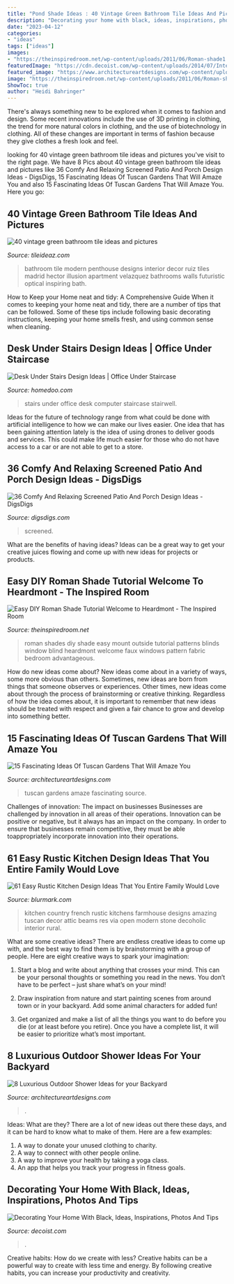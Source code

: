 ```yaml
---
title: "Pond Shade Ideas : 40 Vintage Green Bathroom Tile Ideas And Pictures"
description: "Decorating your home with black, ideas, inspirations, photos and tips"
date: "2023-04-12"
categories:
- "ideas"
tags: ["ideas"]
images:
- "https://theinspiredroom.net/wp-content/uploads/2011/06/Roman-shade1.jpg"
featuredImage: "https://cdn.decoist.com/wp-content/uploads/2014/07/Interesting-powder-room-design-in-black.jpg"
featured_image: "https://www.architectureartdesigns.com/wp-content/uploads/2016/11/4-32.jpg"
image: "https://theinspiredroom.net/wp-content/uploads/2011/06/Roman-shade1.jpg"
ShowToc: true
author: "Heidi Bahringer"
---
```



There's always something new to be explored when it comes to fashion and design. Some recent innovations include the use of 3D printing in clothing, the trend for more natural colors in clothing, and the use of biotechnology in clothing. All of these changes are important in terms of fashion because they give clothes a fresh look and feel.

	

		
looking for 40 vintage green bathroom tile ideas and pictures you've visit to the right page. We have 8 Pics about 40 vintage green bathroom tile ideas and pictures like 36 Comfy And Relaxing Screened Patio And Porch Design Ideas - DigsDigs, 15 Fascinating Ideas Of Tuscan Gardens That Will Amaze You and also 15 Fascinating Ideas Of Tuscan Gardens That Will Amaze You. Here you go:
		
    
## 40 Vintage Green Bathroom Tile Ideas And Pictures

<img loading=lazy src="http://www.tileideaz.com/wp-content/uploads/2015/07/minimalist-bathroom-interior-in-green-tile-ceramics.jpg" onerror="this.onerror=null;this.src='https://tse4.mm.bing.net/th?id=OIP.GGctRXPNtSAF3oVIwTpQewHaLK&amp;pid=15.1';" alt="40 vintage green bathroom tile ideas and pictures">

_Source: tileideaz.com_

>bathroom tile modern penthouse designs interior decor ruiz tiles madrid hector illusion apartment velazquez bathrooms walls futuristic optical inspiring bath. 

	

How to Keep your Home neat and tidy: A Comprehensive Guide
When it comes to keeping your home neat and tidy, there are a number of tips that can be followed. Some of these tips include following basic decorating instructions, keeping your home smells fresh, and using common sense when cleaning.

    
## Desk Under Stairs Design Ideas | Office Under Staircase

<img loading=lazy src="http://www.homedoo.com/wp-content/uploads/2013/06/home-office-under-stairs-10.jpg" onerror="this.onerror=null;this.src='https://tse1.mm.bing.net/th?id=OIP.rVawF6wELvaAeafxJOfIZQAAAA&amp;pid=15.1';" alt="Desk Under Stairs Design Ideas | Office Under Staircase">

_Source: homedoo.com_

>stairs under office desk computer staircase stairwell. 

	

Ideas for the future of technology range from what could be done with artificial intelligence to how we can make our lives easier. One idea that has been gaining attention lately is the idea of using drones to deliver goods and services. This could make life much easier for those who do not have access to a car or are not able to get to a store.

    
## 36 Comfy And Relaxing Screened Patio And Porch Design Ideas - DigsDigs

<img loading=lazy src="https://www.digsdigs.com/photos/comfy-and-relaxing-screened-patio-design-ideas-28.jpg" onerror="this.onerror=null;this.src='https://tse2.mm.bing.net/th?id=OIP.2FhbiMPDSPXK6OxQRUXODAHaLH&amp;pid=15.1';" alt="36 Comfy And Relaxing Screened Patio And Porch Design Ideas - DigsDigs">

_Source: digsdigs.com_

>screened. 

	

What are the benefits of having ideas?
Ideas can be a great way to get your creative juices flowing and come up with new ideas for projects or products.

    
## Easy DIY Roman Shade Tutorial Welcome To Heardmont - The Inspired Room

<img loading=lazy src="https://theinspiredroom.net/wp-content/uploads/2011/06/Roman-shade1.jpg" onerror="this.onerror=null;this.src='https://tse3.mm.bing.net/th?id=OIP.lFc5oRj7xiWAyTdtSE-uQwHaJ4&amp;pid=15.1';" alt="Easy DIY Roman Shade Tutorial Welcome to Heardmont - The Inspired Room">

_Source: theinspiredroom.net_

>roman shades diy shade easy mount outside tutorial patterns blinds window blind heardmont welcome faux windows pattern fabric bedroom advantageous. 

	

How do new ideas come about?
New ideas come about in a variety of ways, some more obvious than others. Sometimes, new ideas are born from things that someone observes or experiences. Other times, new ideas come about through the process of brainstorming or creative thinking. Regardless of how the idea comes about, it is important to remember that new ideas should be treated with respect and given a fair chance to grow and develop into something better.

    
## 15 Fascinating Ideas Of Tuscan Gardens That Will Amaze You

<img loading=lazy src="https://www.architectureartdesigns.com/wp-content/uploads/2016/11/4-32.jpg" onerror="this.onerror=null;this.src='https://tse1.mm.bing.net/th?id=OIP.7IMSMEshI2geLgMEGoWIRgHaJ4&amp;pid=15.1';" alt="15 Fascinating Ideas Of Tuscan Gardens That Will Amaze You">

_Source: architectureartdesigns.com_

>tuscan gardens amaze fascinating source. 

	

Challenges of innovation: The impact on businesses
Businesses are challenged by innovation in all areas of their operations. Innovation can be positive or negative, but it always has an impact on the company. In order to ensure that businesses remain competitive, they must be able toappropriately incorporate innovation into their operations.

    
## 61 Easy Rustic Kitchen Design Ideas That You Entire Family Would Love

<img loading=lazy src="https://www.blurmark.com/wp-content/uploads/2017/05/Amazing-Rustic-Kitchen-Decor.jpg" onerror="this.onerror=null;this.src='https://tse4.mm.bing.net/th?id=OIP.b6n2iOsvuvengJLKtiNjBAHaKJ&amp;pid=15.1';" alt="61 Easy Rustic Kitchen Design Ideas That You Entire Family Would Love">

_Source: blurmark.com_

>kitchen country french rustic kitchens farmhouse designs amazing tuscan decor attic beams res via open modern stone decoholic interior rural. 

	

What are some creative ideas?
There are endless creative ideas to come up with, and the best way to find them is by brainstorming with a group of people. Here are eight creative ways to spark your imagination: 
1. Start a blog and write about anything that crosses your mind. This can be your personal thoughts or something you read in the news. You don’t have to be perfect – just share what’s on your mind!

2. Draw inspiration from nature and start painting scenes from around town or in your backyard. Add some animal characters for added fun!

3. Get organized and make a list of all the things you want to do before you die (or at least before you retire). Once you have a complete list, it will be easier to prioritize what’s most important.

    
## 8 Luxurious Outdoor Shower Ideas For Your Backyard

<img loading=lazy src="https://www.architectureartdesigns.com/wp-content/uploads/2019/04/hawaiian-luxury-768x1151.jpg" onerror="this.onerror=null;this.src='https://tse2.mm.bing.net/th?id=OIP.Swfdxs2gCX0PhDDPY0FrVAHaLG&amp;pid=15.1';" alt="8 Luxurious Outdoor Shower Ideas for your Backyard">

_Source: architectureartdesigns.com_

>. 

	

Ideas: What are they?
There are a lot of new ideas out there these days, and it can be hard to know what to make of them. Here are a few examples:
1. A way to donate your unused clothing to charity.
2. A way to connect with other people online.
3. A way to improve your health by taking a yoga class.
4. An app that helps you track your progress in fitness goals.

    
## Decorating Your Home With Black, Ideas, Inspirations, Photos And Tips

<img loading=lazy src="https://cdn.decoist.com/wp-content/uploads/2014/07/Interesting-powder-room-design-in-black.jpg" onerror="this.onerror=null;this.src='https://tse2.mm.bing.net/th?id=OIP.HlyIfi_i6Q4vToPQuiwULAHaK9&amp;pid=15.1';" alt="Decorating Your Home With Black, Ideas, Inspirations, Photos And Tips">

_Source: decoist.com_

>. 

	

Creative habits: How do we create with less?
Creative habits can be a powerful way to create with less time and energy. By following creative habits, you can increase your productivity and creativity.

